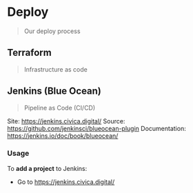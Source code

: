 # Deploy
> Our deploy process

## Terraform
> Infrastructure as code

## Jenkins (Blue Ocean)
> Pipeline as Code (CI/CD)

Site: https://jenkins.civica.digital/
Source: https://github.com/jenkinsci/blueocean-plugin
Documentation: https://jenkins.io/doc/book/blueocean/

### Usage

To **add a project** to Jenkins:
- Go to https://jenkins.civica.digital/
